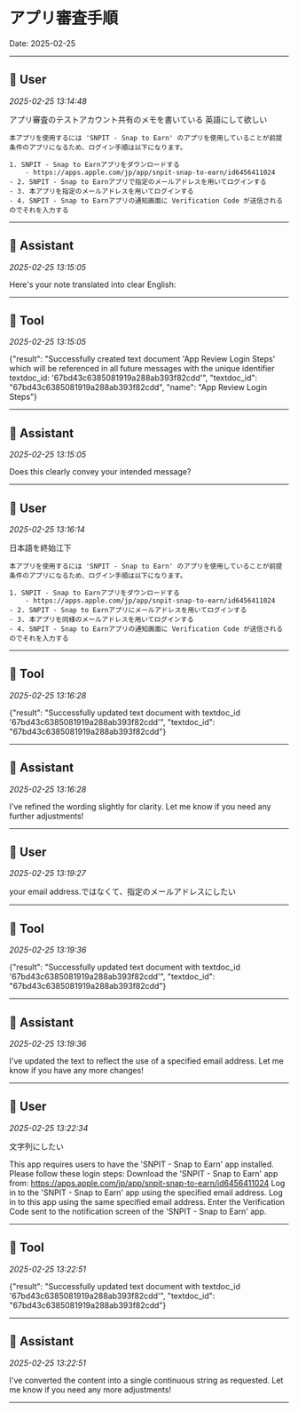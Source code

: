 # アプリ審査手順

Date: 2025-02-25

---

## 👤 User
*2025-02-25 13:14:48*

アプリ審査のテストアカウント共有のメモを書いている
英語にして欲しい

```
本アプリを使用するには 'SNPIT - Snap to Earn' のアプリを使用していることが前提条件のアプリになるため、ログイン手順は以下になります。

1. SNPIT - Snap to Earnアプリをダウンロードする
    - https://apps.apple.com/jp/app/snpit-snap-to-earn/id6456411024
- 2. SNPIT - Snap to Earnアプリで指定のメールアドレスを用いてログインする
- 3. 本アプリを指定のメールアドレスを用いてログインする
- 4. SNPIT - Snap to Earnアプリの通知画面に Verification Code が送信されるのでそれを入力する
```

---

## 🤖 Assistant
*2025-02-25 13:15:05*

Here's your note translated into clear English:

---

## 🔧 Tool
*2025-02-25 13:15:05*

{"result": "Successfully created text document 'App Review Login Steps' which will be referenced in all future messages with the unique identifier textdoc_id: '67bd43c6385081919a288ab393f82cdd'", "textdoc_id": "67bd43c6385081919a288ab393f82cdd", "name": "App Review Login Steps"}

---

## 🤖 Assistant
*2025-02-25 13:15:05*

Does this clearly convey your intended message?

---

## 👤 User
*2025-02-25 13:16:14*

日本語を終始江下

```
本アプリを使用するには 'SNPIT - Snap to Earn' のアプリを使用していることが前提条件のアプリになるため、ログイン手順は以下になります。

1. SNPIT - Snap to Earnアプリをダウンロードする
    - https://apps.apple.com/jp/app/snpit-snap-to-earn/id6456411024
- 2. SNPIT - Snap to Earnアプリにメールアドレスを用いてログインする
- 3. 本アプリを同様のメールアドレスを用いてログインする
- 4. SNPIT - Snap to Earnアプリの通知画面に Verification Code が送信されるのでそれを入力する
```

---

## 🔧 Tool
*2025-02-25 13:16:28*

{"result": "Successfully updated text document with textdoc_id '67bd43c6385081919a288ab393f82cdd'", "textdoc_id": "67bd43c6385081919a288ab393f82cdd"}

---

## 🤖 Assistant
*2025-02-25 13:16:28*

I've refined the wording slightly for clarity. Let me know if you need any further adjustments!

---

## 👤 User
*2025-02-25 13:19:27*

your email address.ではなくて、指定のメールアドレスにしたい

---

## 🔧 Tool
*2025-02-25 13:19:36*

{"result": "Successfully updated text document with textdoc_id '67bd43c6385081919a288ab393f82cdd'", "textdoc_id": "67bd43c6385081919a288ab393f82cdd"}

---

## 🤖 Assistant
*2025-02-25 13:19:36*

I've updated the text to reflect the use of a specified email address. Let me know if you have any more changes!

---

## 👤 User
*2025-02-25 13:22:34*

文字列にしたい

This app requires users to have the 'SNPIT - Snap to Earn' app installed. Please follow these login steps:
Download the 'SNPIT - Snap to Earn' app from:
https://apps.apple.com/jp/app/snpit-snap-to-earn/id6456411024
Log in to the 'SNPIT - Snap to Earn' app using the specified email address.
Log in to this app using the same specified email address.
Enter the Verification Code sent to the notification screen of the 'SNPIT - Snap to Earn' app.

---

## 🔧 Tool
*2025-02-25 13:22:51*

{"result": "Successfully updated text document with textdoc_id '67bd43c6385081919a288ab393f82cdd'", "textdoc_id": "67bd43c6385081919a288ab393f82cdd"}

---

## 🤖 Assistant
*2025-02-25 13:22:51*

I've converted the content into a single continuous string as requested. Let me know if you need any more adjustments!

---
